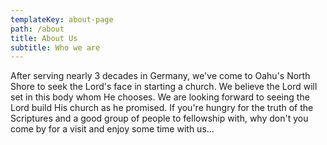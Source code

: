```yaml
---
templateKey: about-page
path: /about
title: About Us
subtitle: Who we are
---
```

After serving nearly 3 decades in Germany, we've come to Oahu's North Shore to seek the Lord's face in starting a church. We believe the Lord will set in this body whom He chooses. We are looking forward to seeing the Lord build His church as he promised. If you're hungry for the truth of the Scriptures and a good group of people to fellowship with, why don't you come by for a visit and enjoy some time with us...